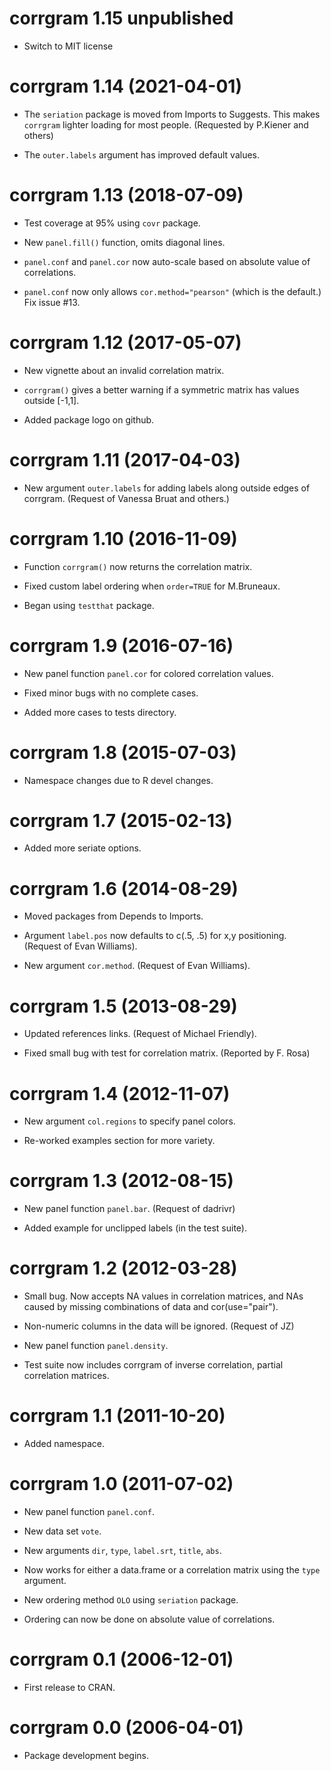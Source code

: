 # corrgram 1.15 unpublished

* Switch to MIT license


# corrgram 1.14 (2021-04-01)

* The `seriation` package is moved from Imports to Suggests.  This makes `corrgram` lighter loading for most people. (Requested by P.Kiener and others)

* The `outer.labels` argument has improved default values.


# corrgram 1.13 (2018-07-09)

* Test coverage at 95% using `covr` package.

* New `panel.fill()` function, omits diagonal lines.

* `panel.conf` and `panel.cor` now auto-scale based on absolute value of correlations.

* `panel.conf` now only allows `cor.method="pearson"` (which is the default.) Fix issue #13.


# corrgram 1.12 (2017-05-07)

* New vignette about an invalid correlation matrix.

* `corrgram()` gives a better warning if a symmetric matrix has values outside [-1,1].

* Added package logo on github.


# corrgram 1.11 (2017-04-03)

* New argument `outer.labels` for adding labels along outside edges of corrgram. (Request of Vanessa Bruat and others.)


# corrgram 1.10 (2016-11-09)

* Function `corrgram()` now returns the correlation matrix.

* Fixed custom label ordering when `order=TRUE` for M.Bruneaux.

* Began using `testthat` package.


# corrgram 1.9 (2016-07-16)

* New panel function `panel.cor` for colored correlation values.

* Fixed minor bugs with no complete cases.

* Added more cases to tests directory.


# corrgram 1.8 (2015-07-03)

* Namespace changes due to R devel changes.


# corrgram 1.7 (2015-02-13)

* Added more seriate options.


# corrgram 1.6 (2014-08-29)

* Moved packages from Depends to Imports.

* Argument `label.pos` now defaults to c(.5, .5) for x,y positioning. (Request of Evan Williams).

* New argument `cor.method`. (Request of Evan Williams).


# corrgram 1.5 (2013-08-29)

* Updated references links.  (Request of Michael Friendly).

* Fixed small bug with test for correlation matrix. (Reported by F. Rosa)


# corrgram 1.4 (2012-11-07)

* New argument `col.regions` to specify panel colors.

* Re-worked examples section for more variety.


# corrgram 1.3 (2012-08-15)

* New panel function `panel.bar`.  (Request of dadrivr)

* Added example for unclipped labels (in the test suite).


# corrgram 1.2 (2012-03-28)

* Small bug.  Now accepts NA values in correlation matrices, and NAs caused by missing combinations of data and cor(use="pair").

* Non-numeric columns in the data will be ignored. (Request of JZ)

* New panel function `panel.density`.

* Test suite now includes corrgram of inverse correlation, partial correlation matrices.


# corrgram 1.1 (2011-10-20)

* Added namespace.


# corrgram 1.0 (2011-07-02)

* New panel function `panel.conf`.

* New data set `vote`.

* New arguments `dir`, `type`, `label.srt`, `title`, `abs`.

* Now works for either a data.frame or a correlation matrix using the `type` argument.

* New ordering method `OLO` using `seriation` package.

* Ordering can now be done on absolute value of correlations.


# corrgram 0.1 (2006-12-01)

* First release to CRAN.


# corrgram 0.0  (2006-04-01)

* Package development begins.
